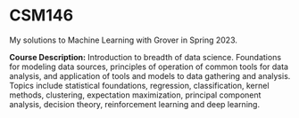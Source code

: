 # CSM146
My solutions to Machine Learning with Grover in Spring 2023.

**Course Description:**  Introduction to breadth of data science. Foundations for modeling data sources, principles of operation of common tools for data analysis, and application of tools and models to data gathering and analysis. Topics include statistical foundations, regression, classification, kernel methods, clustering, expectation maximization, principal component analysis, decision theory, reinforcement learning and deep learning.
